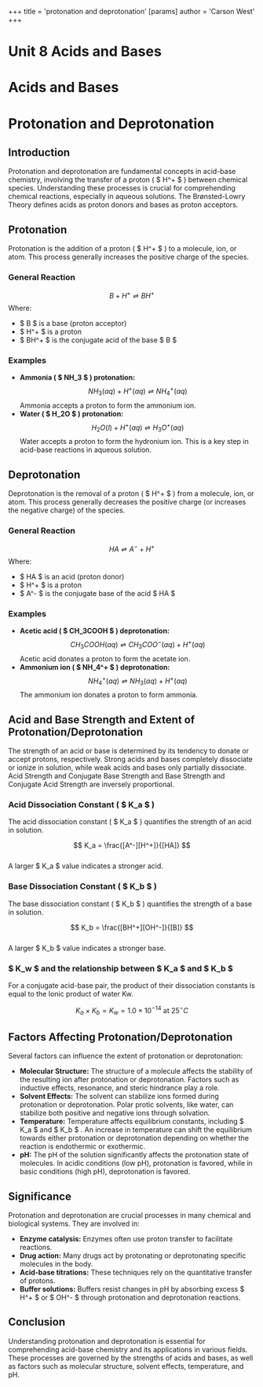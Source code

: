 +++
 title = 'protonation and deprotonation'
[params]
	author = 'Carson West'
+++
# Unit 8  Acids and Bases
# Acids and Bases
# Protonation and Deprotonation

## Introduction
Protonation and deprotonation are fundamental concepts in acid-base chemistry, involving the transfer of a proton ( $ H^+ $ ) between chemical species. Understanding these processes is crucial for comprehending chemical reactions, especially in aqueous solutions. The Brønsted-Lowry Theory defines acids as proton donors and bases as proton acceptors.

## Protonation
Protonation is the addition of a proton ( $ H^+ $ ) to a molecule, ion, or atom. This process generally increases the positive charge of the species.

### General Reaction
 $$ B + H^+ \rightleftharpoons BH^+ $$  Where:
*    $ B $  is a base (proton acceptor)
*    $ H^+ $  is a proton
*    $ BH^+ $  is the conjugate acid of the base  $ B $ 

### Examples
*   **Ammonia ( $ NH_3 $ ) protonation:**
     $$ NH_3(aq) + H^+(aq) \rightleftharpoons NH_4^+(aq) $$      Ammonia accepts a proton to form the ammonium ion.
*   **Water ( $ H_2O $ ) protonation:**
     $$ H_2O(l) + H^+(aq) \rightleftharpoons H_3O^+(aq) $$      Water accepts a proton to form the hydronium ion. This is a key step in acid-base reactions in aqueous solution.

## Deprotonation
Deprotonation is the removal of a proton ( $ H^+ $ ) from a molecule, ion, or atom. This process generally decreases the positive charge (or increases the negative charge) of the species.

### General Reaction
 $$ HA \rightleftharpoons A^- + H^+ $$  Where:
*    $ HA $  is an acid (proton donor)
*    $ H^+ $  is a proton
*    $ A^- $  is the conjugate base of the acid  $ HA $ 

### Examples
*   **Acetic acid ( $ CH_3COOH $ ) deprotonation:**
     $$ CH_3COOH(aq) \rightleftharpoons CH_3COO^-(aq) + H^+(aq) $$      Acetic acid donates a proton to form the acetate ion.
*   **Ammonium ion ( $ NH_4^+ $ ) deprotonation:**
     $$ NH_4^+(aq) \rightleftharpoons NH_3(aq) + H^+(aq) $$      The ammonium ion donates a proton to form ammonia.

## Acid and Base Strength and Extent of Protonation/Deprotonation
The strength of an acid or base is determined by its tendency to donate or accept protons, respectively. Strong acids and bases completely dissociate or ionize in solution, while weak acids and bases only partially dissociate. Acid Strength and Conjugate Base Strength and Base Strength and Conjugate Acid Strength are inversely proportional.

### Acid Dissociation Constant ( $ K_a $ )
The acid dissociation constant ( $ K_a $ ) quantifies the strength of an acid in solution.

 $$ K_a = \frac{[A^-][H^+]}{[HA]} $$  
A larger  $ K_a $  value indicates a stronger acid.

### Base Dissociation Constant ( $ K_b $ )
The base dissociation constant ( $ K_b $ ) quantifies the strength of a base in solution.

 $$ K_b = \frac{[BH^+][OH^-]}{[B]} $$  
A larger  $ K_b $  value indicates a stronger base.

###  $ K_w $  and the relationship between  $ K_a $  and  $ K_b $ 
For a conjugate acid-base pair, the product of their dissociation constants is equal to the Ionic product of water Kw.

 $$ K_a \times K_b = K_w = 1.0 \times 10^{-14} \text{ at } 25^\circ C $$  
## Factors Affecting Protonation/Deprotonation
Several factors can influence the extent of protonation or deprotonation:

*   **Molecular Structure:** The structure of a molecule affects the stability of the resulting ion after protonation or deprotonation. Factors such as inductive effects, resonance, and steric hindrance play a role.
*   **Solvent Effects:** The solvent can stabilize ions formed during protonation or deprotonation. Polar protic solvents, like water, can stabilize both positive and negative ions through solvation.
*   **Temperature:** Temperature affects equilibrium constants, including  $ K_a $  and  $ K_b $ . An increase in temperature can shift the equilibrium towards either protonation or deprotonation depending on whether the reaction is endothermic or exothermic.
*   **pH:** The pH of the solution significantly affects the protonation state of molecules. In acidic conditions (low pH), protonation is favored, while in basic conditions (high pH), deprotonation is favored.

## Significance
Protonation and deprotonation are crucial processes in many chemical and biological systems. They are involved in:

*   **Enzyme catalysis:** Enzymes often use proton transfer to facilitate reactions.
*   **Drug action:** Many drugs act by protonating or deprotonating specific molecules in the body.
*   **Acid-base titrations:** These techniques rely on the quantitative transfer of protons.
*   **Buffer solutions:** Buffers resist changes in pH by absorbing excess  $ H^+ $  or  $ OH^- $  through protonation and deprotonation reactions.

## Conclusion
Understanding protonation and deprotonation is essential for comprehending acid-base chemistry and its applications in various fields. These processes are governed by the strengths of acids and bases, as well as factors such as molecular structure, solvent effects, temperature, and pH.
